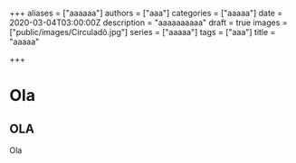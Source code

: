 +++
aliases = ["aaaaaa"]
authors = ["aaa"]
categories = ["aaaaa"]
date = 2020-03-04T03:00:00Z
description = "aaaaaaaaaa"
draft = true
images = ["public/images/Circuladô.jpg"]
series = ["aaaaa"]
tags = ["aaa"]
title = "aaaaa"

+++
# Ola
## OLA

Ola
